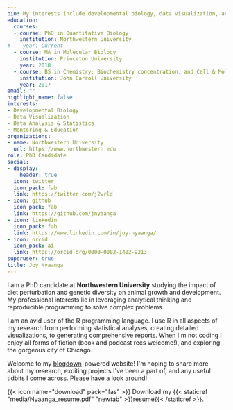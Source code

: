 ```yaml
---
bio: My interests include developmental biology, data visualization, and R.
education:
  courses:
  - course: PhD in Quantitative Biology
    institution: Northwestern University
#    year: Current
  - course: MA in Molecular Biology
    institution: Princeton University
    year: 2018
  - course: BS in Chemistry; Biochemistry concentration, and Cell & Molecular Biology
    institution: John Carroll University
    year: 2017
email: ""
highlight_name: false
interests:
- Developmental Biology
- Data Visualization
- Data Analysis & Statistics
- Mentoring & Education
organizations:
- name: Northwestern University
  url: https://www.northwestern.edu
role: PhD Candidate
social:
- display:
    header: true
  icon: twitter
  icon_pack: fab
  link: https://twitter.com/j2wrld
- icon: github
  icon_pack: fab
  link: https://github.com/jnyaanga
- icon: linkedin
  icon_pack: fab
  link: https://www.linkedin.com/in/joy-nyaanga/
- icon: orcid
  icon_pack: ai
  link: https://orcid.org/0000-0002-1402-9213
superuser: true
title: Joy Nyaanga
---
```

I am a PhD candidate at **Northwestern University** studying the impact of diet perturbation and 
genetic diversity on animal growth and development. My professional interests lie in leveraging 
analytical thinking and reproducible programming to solve complex problems.

I am an avid user of the R programming language. I use R in all aspects of my research from 
performing statistical analyses, creating detailed visualizations, to generating comprehensive reports.
When I'm not coding I enjoy all forms of fiction (book and podcast recs welcome!), and 
exploring the gorgeous city of Chicago.

Welcome to my [blogdown](https://github.com/rstudio/blogdown)-powered website! I'm hoping to share more about my research,
exciting projects I've been a part of, and any useful tidbits I come across. Please have a look around!


{{< icon name="download" pack="fas" >}} Download my {{< staticref "media/Nyaanga_resume.pdf" "newtab" >}}resumé{{< /staticref >}}.
